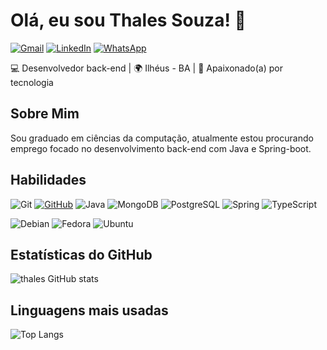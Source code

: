 # Olá, eu sou Thales Souza! 👋
[![Gmail](https://img.shields.io/badge/Gmail-333333?style=for-the-badge&logo=gmail&logoColor=red)](mailto:santos.thales89@gmail.com)
[![LinkedIn](https://img.shields.io/badge/LinkedIn-0077B5?style=for-the-badge&logo=linkedin&logoColor=white)](https://www.linkedin.com/in/thales-souza-b4285b10b/)
[![WhatsApp](https://img.shields.io/badge/WhatsApp-25D366?style=for-the-badge&logo=whatsapp&logoColor=white)](https://wa.me/+5573991165921)

💻 Desenvolvedor back-end | 🌍 Ilhéus - BA | 🚀 Apaixonado(a) por tecnologia

## Sobre Mim
Sou graduado em ciências da computação, atualmente estou procurando emprego focado no desenvolvimento back-end com Java e Spring-boot.

## Habilidades
![Git](https://img.shields.io/badge/GIT-E44C30?style=for-the-badge&logo=git&logoColor=white)
[![GitHub](https://img.shields.io/badge/GitHub-000?style=for-the-badge&logo=github&logoColor=30A3DC)](https://docs.github.com/)
![Java](https://img.shields.io/badge/java-%23ED8B00.svg?style=for-the-badge&logo=openjdk&logoColor=white)
![MongoDB](https://img.shields.io/badge/MongoDB-%234ea94b.svg?style=for-the-badge&logo=mongodb&logoColor=white)
![PostgreSQL](https://img.shields.io/badge/PostgreSQL-000?style=for-the-badge&logo=postgresql)
![Spring](https://img.shields.io/badge/spring-%236DB33F.svg?style=for-the-badge&logo=spring&logoColor=white)
![TypeScript](https://img.shields.io/badge/TypeScript-007ACC?style=for-the-badge&logo=typescript&logoColor=white)

![Debian](https://img.shields.io/badge/Debian-D70A53?style=for-the-badge&logo=debian&logoColor=white)
![Fedora](https://img.shields.io/badge/Fedora-294172?style=for-the-badge&logo=fedora&logoColor=white)
![Ubuntu](https://img.shields.io/badge/Ubuntu-35495E?style=for-the-badge&logo=ubuntu&logoColor=2CA5E0)


## Estatísticas do GitHub
![thales GitHub stats](https://github-readme-stats.vercel.app/api?username=sansou&show_icons=true&theme=radical) 

## Linguagens mais usadas
![Top Langs](https://github-readme-stats-git-masterrstaa-rickstaa.vercel.app/api/top-langs/?username=sansou&layout=compact&bg_color=000&border_color=30A3DC&title_color=E94D5F&text_color=FFF)
